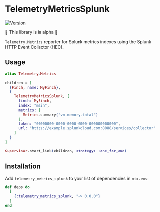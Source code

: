 # TelemetryMetricsSplunk

[![Version](https://img.shields.io/hexpm/v/telemetry_metrics_splunk.svg)](https://hex.pm/packages/telemetry_metrics_splunk)

:rotating_light: This library is in alpha :rotating_light:

`Telemetry.Metrics` reporter for Splunk metrics indexes using the Splunk HTTP Event Collector (HEC).

## Usage

```elixir
alias Telemetry.Metrics

children = [
  {Finch, name: MyFinch},
  {
    TelemetryMetricsSplunk, [
      finch: MyFinch,
      index: "main",
      metrics: [
        Metrics.summary("vm.memory.total")
      ],
      token: "00000000-0000-0000-0000-000000000000",
      url: "https://example.splunkcloud.com:8088/services/collector"
    ]
  }
]

Supervisor.start_link(children, strategy: :one_for_one)
```

## Installation

Add `telemetry_metrics_splunk` to your list of dependencies in `mix.exs`:

```elixir
def deps do
  [
    {:telemetry_metrics_splunk, "~> 0.0.0"}
  ]
end
```
